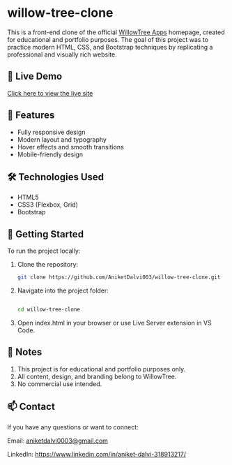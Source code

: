 # willow-tree-clone

This is a front-end clone of the official [WillowTree Apps](https://www.willowtreeapps.com/) homepage, created for educational and portfolio purposes. The goal of this project was to practice modern HTML, CSS, and Bootstrap techniques by replicating a professional and visually rich website.

## 🔗 Live Demo
[Click here to view the live site](https://aniketdalvi003.github.io/willow-tree-clone/)

## 📁 Features
- Fully responsive design
- Modern layout and typography
- Hover effects and smooth transitions
- Mobile-friendly design

## 🛠️ Technologies Used
- HTML5
- CSS3 (Flexbox, Grid)
- Bootstrap

## 🚀 Getting Started

To run the project locally:

1. Clone the repository:
   ```bash
   git clone https://github.com/AniketDalvi003/willow-tree-clone.git

2. Navigate into the project folder:
   ```bash

   cd willow-tree-clone
   
3. Open index.html in your browser or use Live Server extension in VS Code.

## 📌 Notes
1. This project is for educational and portfolio purposes only.
2. All content, design, and branding belong to WillowTree.
3. No commercial use intended.

## 📫 Contact
If you have any questions or want to connect:

Email: aniketdalvi0003@gmail.com

LinkedIn: https://www.linkedin.com/in/aniket-dalvi-318913217/
